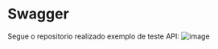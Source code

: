 # Swagger

Segue o repositorio realizado exemplo de teste API:
 ![image](https://github.com/amaralchr250/python/assets/42553791/f0a16040-38a5-47af-8474-08c27a245a72)
